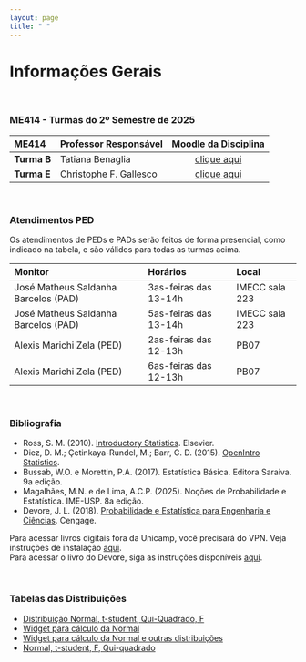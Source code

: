 ```yaml
---
layout: page
title: " "
---
```


# Informações Gerais

<br/>

### ME414 - Turmas do 2º Semestre de 2025

| ME414        | Professor Responsável        |  Moodle da Disciplina |  
|:-------------|:-----------------------------|:-----------------------------:|
| **Turma B**  | Tatiana Benaglia |  [clique aqui](https://moodle.ggte.unicamp.br/course/view.php?id=22072) |
| **Turma E**  | Christophe F. Gallesco |  [clique aqui](https://moodle.ggte.unicamp.br/course/view.php?id=22303) |

<br />

### Atendimentos PED

Os atendimentos de PEDs e PADs serão feitos de forma presencial, <!-- PEDs serão feitos tanto presencial quanto pelo Google Meet, --> como indicado na tabela, e são válidos para todas as turmas acima.

| Monitor                           | Horários                        |  Local             |  
|:----------------------------------|:--------------------------------|:-------------------|
| José Matheus Saldanha Barcelos (PAD) | 3as-feiras das 13-14h | IMECC sala 223 |
| José Matheus Saldanha Barcelos (PAD) | 5as-feiras das 13-14h | IMECC sala 223 |
| Alexis Marichi Zela (PED) | 2as-feiras das 12-13h | PB07 |
| Alexis Marichi Zela (PED) | 6as-feiras das 12-13h | PB07 |
                

<!-- Contatos para agendamento de atendimentos (adicionar o símbolo arroba seguido de dac <ponto> unicamp <ponto> br:  -->

<!-- * (PED): axxxxxx  -->
<!-- * (PAD): bxxxxxx -->

<!-- **Importante:** os monitores destacados acima com "Agendamento Requerido" poderão não estar presentes no horário/local listado acima caso não haja uma solicitação explícita de pessoas interessadas. Se um atendimento é previsto para a sexta-feira, às 17:30, a parte interessada deve contatar o monitor até às 17:30 da quinta-feira. -->

<br />

### Bibliografia

* Ross, S. M. (2010). [Introductory Statistics](http://www.sciencedirect.com/science/book/9780123743886). Elsevier.
* Diez, D. M.; Çetinkaya-Rundel, M.; Barr, C. D. (2015). [OpenIntro Statistics](https://www.openintro.org/go?id=os4_for_screen_reader&referrer=/book/os/index.php).
* Bussab, W.O. e Morettin, P.A. (2017). Estatística Básica. Editora Saraiva. 9a edição.
* Magalhães, M.N. e de Lima, A.C.P. (2025). Noções de Probabilidade e Estatística. IME-USP. 8a edição. 
* Devore, J. L. (2018). [Probabilidade e Estatística para Engenharia e Ciências](https://wp.ufpel.edu.br/clause/files/2020/09/Probalidade-e-Estatistica-para-Engenharia-e-Ciencias-Devore.pdf). Cengage.

Para acessar livros digitais fora da Unicamp, você precisará do VPN. Veja instruções de instalação [aqui](http://www.ccuec.unicamp.br/ccuec/acesso_remoto_vpn). <br />
Para acessar o livro do Devore, siga as instruções disponíveis [aqui](https://www.biblioteca.fea.unicamp.br/sites/biblioteca/files/GuiaDeAcessoAosE-booksCengage.pdf).

<br />

### Tabelas das Distribuições

* [Distribuição Normal, t-student, Qui-Quadrado, F](Tabelas-impressao.pdf)
* [Widget para cálculo da Normal](https://www.wolframalpha.com/widgets/gallery/view.jsp?id=9bd010a31f27d2500aede72eb5852af2)
* [Widget para cálculo da Normal e outras distribuições](https://gallery.shinyapps.io/dist_calc/)
* [Normal, t-student, F, Qui-quadrado](http://www.bertolo.pro.br/FinEst/Estatistica/DistribuicaoProbabilidades2/normal/index.html)
